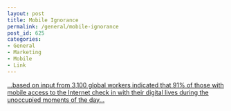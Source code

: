 ```yaml
---
layout: post
title: Mobile Ignorance
permalink: /general/mobile-ignorance
post_id: 625
categories:
- General
- Marketing
- Mobile
- Link
---
```


[...based on input from 3,100 global workers indicated that 91% of those with mobile access to the Internet check in with their digital lives during the unoccupied moments of the day...](http://www.ere.net/2011/10/10/recruitings-blunder-of-epic-proportions-ignoring-mobile/)
